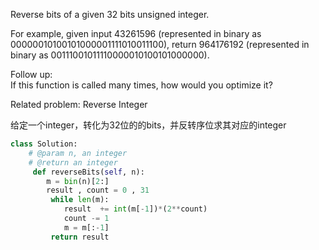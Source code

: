 Reverse bits of a given 32 bits unsigned integer.

For example, given input 43261596 (represented in binary as 00000010100101000001111010011100), return 964176192 (represented in binary as 00111001011110000010100101000000).

Follow up:  
If this function is called many times, how would you optimize it?

Related problem: Reverse Integer

给定一个integer，转化为32位的的bits，并反转序位求其对应的integer

```python
class Solution: 
    # @param n, an integer 
    # @return an integer 
     def reverseBits(self, n): 
        m = bin(n)[2:] 
        result , count = 0 , 31 
         while len(m): 
            result  += int(m[-1])*(2**count) 
            count -= 1 
            m = m[:-1] 
         return result
